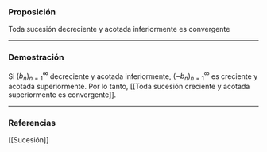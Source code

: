 ### Proposición
Toda sucesión decreciente y acotada inferiormente es convergente

---
### Demostración

Si $(b_n)^\infty_{n=1}$ decreciente y acotada inferiormente, $(-b_n)^\infty_{n=1}$ es creciente y acotada superiormente. Por lo tanto, [[Toda sucesión creciente y acotada superiormente es convergente]].

---
### Referencias
[[Sucesión]]